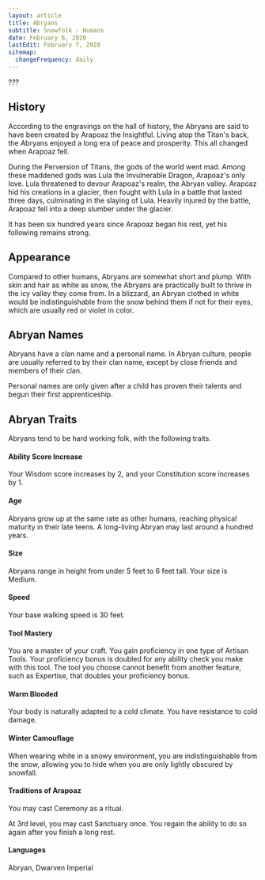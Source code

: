 ```yaml
---
layout: article
title: Abryans
subtitle: Snowfolk - Humans
date: February 6, 2020
lastEdit: February 7, 2020
sitemap:
  changeFrequency: daily
---
```


???

## History
According to the engravings on the hall of history, the Abryans are said to
have been created by Arapoaz the Insightful. Living atop the Titan's back, the
Abryans enjoyed a long era of peace and prosperity. This all changed when
Arapoaz fell.

During the Perversion of Titans, the gods of the world went mad. Among these
maddened gods was Lula the Invulnerable Dragon, Arapoaz's only love. Lula
threatened to devour Arapoaz's realm, the Abryan valley. Arapoaz hid his
creations in a glacier, then fought with Lula in a battle that lasted three
days, culminating in the slaying of Lula. Heavily injured by the battle,
Arapoaz fell into a deep slumber under the glacier.

It has been six hundred years since Arapoaz began his rest, yet his following
remains strong.


## Appearance
Compared to other humans, Abryans are somewhat short and plump. With skin
and hair as white as snow, the Abryans are practically built to thrive in the
icy valley they come from. In a blizzard, an Abryan clothed in white would be
indistinguishable from the snow behind them if not for their eyes, which are
usually red or violet in color.


## Abryan Names
Abryans have a clan name and a personal name. In Abryan culture, people are
usually referred to by their clan name, except by close friends and members
of their clan.  

Personal names are only given after a child has proven their talents and begun
their first apprenticeship.


## Abryan Traits
Abryans tend to be hard working folk, with the following traits.

#### Ability Score Increase
Your Wisdom score increases by 2, and your Constitution score increases by 1.

#### Age
Abryans grow up at the same rate as other humans, reaching physical maturity
in their late teens. A long-living Abryan may last around a hundred years.

#### Size
Abryans range in height from under 5 feet to 6 feet tall. Your size is Medium.

#### Speed
Your base walking speed is 30 feet.

#### Tool Mastery
You are a master of your craft. You gain proficiency in one type of Artisan
Tools. Your proficiency bonus is doubled for any ability check you make with
this tool. The tool you choose cannot benefit from another feature, such as
Expertise, that doubles your proficiency bonus.

#### Warm Blooded
Your body is naturally adapted to a cold climate. You have resistance to cold
damage.

#### Winter Camouflage
When wearing white in a snowy environment, you are indistinguishable from the
snow, allowing you to hide when you are only lightly obscured by snowfall.

#### Traditions of Arapoaz
You may cast Ceremony as a ritual.

At 3rd level, you may cast Sanctuary once. You regain the ability to do so
again after you finish a long rest.

#### Languages
Abryan, Dwarven Imperial
